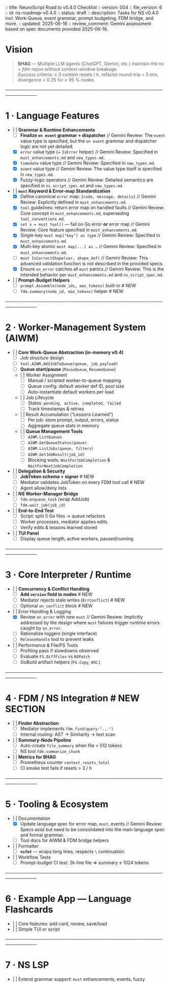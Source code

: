 :: title: NeuroScript Road to v0.4.0 Checklist
:: version: 004
:: file_version: 6
:: id: ns-roadmap-v0.4.0
:: status: draft
:: description: Tasks for NS v0.4.0 incl. Work-Queue, event grammar, prompt budgeting, FDM bridge, and more.
:: updated: 2025-06-16
:: review_comment: Gemini assessment based on spec documents provided 2025-06-16.

# Vision
> **BHAG** — Multiple LLM agents (ChatGPT, Gemini, etc.) maintain the *ns* + *fdm* repos without context-window breakage.  
> Success criteria: ≤ 3 context resets / h, refactor round-trip < 5 min, divergence < 0.25 for ≥ 95 % nodes.

────────────────────────────────────────────────────────────

# 1 · Language Features
- | | **Grammar & Runtime Enhancements**
  - [ ] **Finalize `on event` grammar + dispatcher** // Gemini Review: The `event` value type is specified, but the `on event` grammar and dispatcher logic are not yet detailed.
  - [x] `error` value type (+ `IsError` helper) // Gemini Review: Specified in `must_enhancements.md` and `new_types.md`.
  - [x] `timedate` value type // Gemini Review: Specified in `new_types.md`.
  - [x] `event` value type // Gemini Review: The value type itself is specified in `new_types.md`.
  - [x] Fuzzy-logic operators // Gemini Review: Detailed semantics are specified in `ns_script_spec.md` and `new_types.md`.
- | | **`must` Keyword & Error-map Standardization**
  - [x] Define canonical `error` map: `{code, message, details}` // Gemini Review: Explicitly defined in `must_enhancements.md`.
  - [x] `tool` guidelines: return error map on handled faults // Gemini Review: Core concept in `must_enhancements.md`, superseding `tool_conventions.md`.
  - [x] `set x = must tool()`  — fail on Go error **or** error map // Gemini Review: Core feature specified in `must_enhancements.md`.
  - [x] Single-key `must map["key"] as type` // Gemini Review: Specified in `must_enhancements.md`.
  - [x] Multi-key atomic `must map[...] as …` // Gemini Review: Specified in `must_enhancements.md`.
  - [ ] `must IsCorrectShape(var, shape_def)` // Gemini Review: This advanced validation function is not described in the provided specs.
  - [x] Ensure `on_error` catches all `must` panics // Gemini Review: This is the intended behavior per `must_enhancements.md` and `ns_script_spec.md`.
- | | **Prompt-Budget Helpers**
  - [ ] `prompt.Assemble(node_ids, max_tokens)` built-in  # NEW
  - [ ] `fdm.summary(node_id, max_tokens)` helper  # NEW

────────────────────────────────────────────────────────────

# 2 · Worker-Management System (AIWM)
- | | **Core Work-Queue Abstraction (in-memory v0.4)**
  - [ ] *Job structure* design
  - [ ] `tool.AIWM.AddJobToQueue(queue, job_payload)`
  - [ ] **Queue start/pause** (`PauseQueue`, `ResumeQueue`)
  - | | Worker Assignment
    - [ ] Manual / scripted worker-to-queue mapping
    - [ ] Queue config: default worker def ID, pool size
    - [ ] Auto-instantiate default workers per load
  - | | Job Lifecycle
    - [ ] States: `pending, active, completed, failed`
    - [ ] Track timestamps & retries
  - | | Result Accumulation (“Lessons Learned”)
    - [ ] Per job: store prompt, output, errors, status
    - [ ] Aggregate queue stats in memory
  - | | **Queue Management Tools**
    - [ ] `AIWM.ListQueues`
    - [ ] `AIWM.GetQueueStatus(queue)`
    - [ ] `AIWM.ListJobs(queue, filters)`
    - [ ] `AIWM.GetJobResult(job_id)`
    - [ ] Blocking waits: `WaitForJobCompletion` & `WaitForNextJobCompletion`
- | | **Delegation & Security**
  - [ ] **JobToken schema + signer** # NEW
  - [ ] Mediator validates JobToken on every FDM tool call  # NEW
  - [ ] Agent allow/deny lists
- | | **NS Worker-Manager Bridge**
  - [ ] `fdm.enqueue_task` (wrap AddJob)
  - [ ] `fdm.wait_job(job_id)`
- | | **End-to-End Test**
  - [ ] Script: split 5 Go files → queue refactors
  - [ ] Worker processes, mediator applies edits
  - [ ] Verify edits & lessons learned stored
- | | **TUI Panel**
  - [ ] Display queue length, active workers, paused/running

────────────────────────────────────────────────────────────

# 3 · Core Interpreter / Runtime
- | | **Concurrency & Conflict Handling**
  - [ ] **Add `version` field to nodes** # NEW
  - [ ] Mediator rejects stale writes (`ErrConflict`)  # NEW
  - [ ] Optional `on_conflict` block  # NEW
- | | Error Handling & Logging
  - [x] Review `on_error` with new `must` // Gemini Review: Implicitly addressed by the design where `must` failures trigger runtime errors caught by `on_error`.
  - [ ] Rationalize loggers (single interface)
  - [ ] `ReleaseHandle` tool to prevent leaks
- | | Performance & File/FS Tools
  - [ ] Profiling pass if slowdowns observed
  - [ ] Evaluate `FS.DiffFiles` vs `NSPatch`
  - [ ] GoBuild artifact helpers (`FS.Copy`, etc.)

────────────────────────────────────────────────────────────

# 4 · FDM / NS Integration  # NEW SECTION
- | | **Finder Abstraction**
  - [ ] Mediator implements `fdm.find(query:"...")`
  - [ ] Internal routing: AST → Similarity → text scan
- | | **Summary-Node Pipeline**
  - [ ] Auto-create `file_summary` when file > 512 tokens
  - [ ] NS tool `fdm.summarize_chunk`
- | | **Metrics for BHAG**
  - [ ] Prometheus counter `context_resets_total`
  - [ ] CI smoke test fails if resets > 3 / h

────────────────────────────────────────────────────────────

# 5 · Tooling & Ecosystem
- | | Documentation
  - [x] Update language spec for error map, `must`, events // Gemini Review: Specs exist but need to be consolidated into the main language spec and formal grammar.
  - [ ] Tool docs for AIWM & FDM bridge helpers
- | | Formatter
  - [ ] **`nsfmt`** — wraps long lines, respects `\` continuation
- | | Workflow Tests
  - [ ] Prompt-budget CI test: 2k-line file ⇒ summary ≤ 1024 tokens

────────────────────────────────────────────────────────────

# 6 · Example App — Language Flashcards
- | | Core features: add card, review, save/load
- | | Simple TUI or script

────────────────────────────────────────────────────────────

# 7 · NS LSP
- | | Extend grammar support: `must` enhancements, events, fuzzy